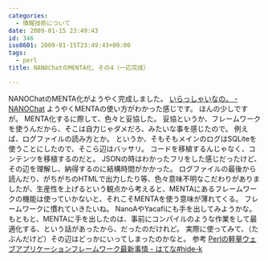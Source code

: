 ```yaml
---
categories:
  - 情報技術について
date: 2009-01-15 23:49:43
id: 346
iso8601: 2009-01-15T23:49:43+09:00
tags:
  - perl
title: NANOChatのMENTA化、その4（一応完成）

---
```


<p>NANOChatのMENTA化がようやく完成しました。
<a href="http://www.nishimiyahara.net">いらっしゃいなの。 - NANOChat</a>
ようやくMENTAの使い方がわかった感じです。
ほんの少しですが。
MENTA化するに際して、色々と妥協した。
妥協というか、フレームワークを使うんだから、そこは自力じゃダメだろ、みたいな事を感じたので。
例えば、ログファイルの読み方とか。
というか、そもそもメインのログはSQLiteを使うことにしたので、そこら辺はバッサリ。
コードを移植するんじゃなく、コンテンツを移植するのだと。
JSONの時はわかったフリをした感じだったけど、その辺を理解し、納得するのに結構時間がかかった。
ログファイルの最後から読んだり、がちがちのHTMLで出力したり等、色々意味不明なこだわりがありましたが、生産性を上げるという観点から考えると、MENTAにあるフレームワークの機能は使っていかないと、それこそMENTAを使う意味が薄れてくる。
フレームワークに慣れていきたいね。
NanoAやYacafiにも手を出してみようかな。
もともと、MENTAに手を出したのは、事前にコンパイルのような作業をして最適化する、という話があったから、だったのだけれど。
実際に使ってみて、（たぶんだけど）その辺はどっかにいってしまったのかなと。
参考
<a href="http://d.hatena.ne.jp/hide-K/20081112/1226499186">Perlの軽量ウェブアプリケーションフレームワーク最新事情 - はてな#hide-k</a></p>
    	